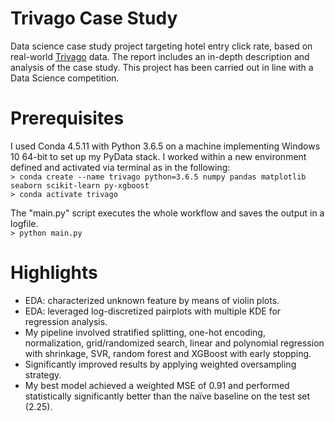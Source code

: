 # Trivago Case Study
Data science case study project targeting hotel entry click rate, based on real-world [Trivago](https://www.trivago.com/ "Trivago Homepage") data. The report includes an in-depth description and analysis of the case study. This project has been carried out in line with a Data Science competition.

# Prerequisites
I used Conda 4.5.11 with Python 3.6.5 on a machine implementing Windows 10 64-bit to set up my PyData stack. I worked within a new environment defined and activated via terminal as in the following:<br/>
`> conda create --name trivago python=3.6.5 numpy pandas matplotlib seaborn scikit-learn py-xgboost`<br/>
`> conda activate trivago`

The "main.py" script executes the whole workflow and saves the output in a logfile.<br/>
`> python main.py`

# Highlights
- EDA: characterized unknown feature by means of violin plots.
- EDA: leveraged log-discretized pairplots with multiple KDE for regression analysis.
- My pipeline involved stratified splitting, one-hot encoding, normalization, grid/randomized search, linear and polynomial regression with shrinkage, SVR, random forest and XGBoost with early stopping.
- Significantly improved results by applying weighted oversampling strategy.
- My best model achieved a weighted MSE of 0.91 and performed statistically significantly better than the naïve baseline on the test set (2.25).
